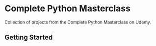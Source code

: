 # Complete Python Masterclass
Collection of projects from the Complete Python Masterclass on Udemy.

## Getting Started

